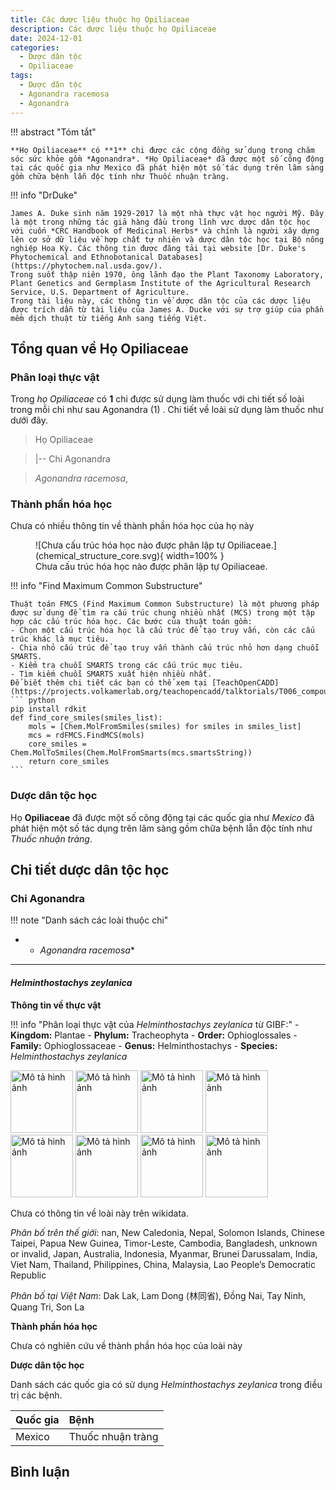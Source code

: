 ```yaml
---
title: Các dược liệu thuộc họ Opiliaceae
description: Các dược liệu thuộc họ Opiliaceae
date: 2024-12-01
categories:
  - Dược dân tộc
  - Opiliaceae
tags:
  - Dược dân tộc
  - Agonandra racemosa
  - Agonandra
---
```

!!! abstract "Tóm tắt"

    **Họ Opiliaceae** có **1** chi được các cộng đồng sử dụng trong chăm sóc sức khỏe gồm *Agonandra*. *Họ Opiliaceae* đã được một số công động tại các quốc gia như Mexico đã phát hiện một số tác dụng trên lâm sàng gồm chữa bệnh lẫn độc tính như Thuốc nhuận tràng.

!!! info "DrDuke"

    James A. Duke sinh năm 1929-2017 là một nhà thực vật học người Mỹ. Đây là một trong những tác giả hàng đầu trong lĩnh vực dược dân tộc học với cuốn *CRC Handbook of Medicinal Herbs* và chính là người xây dựng lên cơ sở dữ liệu về hợp chất tự nhiên và dược dân tộc học tại Bộ nông nghiệp Hoa Kỳ. Các thông tin được đăng tải tại website [Dr. Duke's Phytochemical and Ethnobotanical Databases](https://phytochem.nal.usda.gov/). 
    Trong suốt thập niên 1970, ông lãnh đạo the Plant Taxonomy Laboratory, Plant Genetics and Germplasm Institute of the Agricultural Research Service, U.S. Department of Agriculture.
    Trong tài liệu này, các thông tin về dược dân tộc của các dược liệu được trích dẫn từ tài liệu của James A. Ducke với sự trợ giúp của phần mềm dịch thuật từ tiếng Anh sang tiếng Việt.
   
## Tổng quan về Họ Opiliaceae
### Phân loại thực vật
Trong *họ Opiliaceae* có **1** chi được sử dụng làm thuốc với chi tiết số loài trong mỗi chi như sau Agonandra (1) . Chi tiết về loài sử dụng làm thuốc như dưới đây.  

>Họ Opiliaceae


>|-- Chi Agonandra

>*Agonandra racemosa*,

### Thành phần hóa học 

Chưa có nhiều thông tin về thành phần hóa học của họ này

<figure markdown="span">
    ![Chưa cấu trúc hóa học nào được phân lập tự Opiliaceae.](chemical_structure_core.svg){ width=100% }
    <figcaption>Chưa cấu trúc hóa học nào được phân lập tự Opiliaceae.</figcaption>
</figure>


!!! info  "Find Maximum Common Substructure"
    
    Thuật toán FMCS (Find Maximum Common Substructure) là một phương pháp được sử dụng để tìm ra cấu trúc chung nhiều nhất (MCS) trong một tập hợp các cấu trúc hóa học. Các bước của thuật toán gồm:
    - Chọn một cấu trúc hóa học là cấu trúc để tạo truy vấn, còn các cấu trúc khác là mục tiêu.
    - Chia nhỏ cấu trúc để tạo truy vấn thành cấu trúc nhỏ hơn dạng chuỗi SMARTS.
    - Kiểm tra chuỗi SMARTS trong các cấu trúc mục tiêu.
    - Tìm kiếm chuỗi SMARTS xuất hiện nhiều nhất.
    Để biết thêm chi tiết các bạn có thể xem tại [TeachOpenCADD](https://projects.volkamerlab.org/teachopencadd/talktorials/T006_compound_maximum_common_substructures.html)
    ``` python
    pip install rdkit
    def find_core_smiles(smiles_list):
        mols = [Chem.MolFromSmiles(smiles) for smiles in smiles_list]
        mcs = rdFMCS.FindMCS(mols)
        core_smiles = Chem.MolToSmiles(Chem.MolFromSmarts(mcs.smartsString))
        return core_smiles
    ```

### Dược dân tộc học

Họ **Opiliaceae** đã được một số công động tại các quốc gia như *Mexico* đã phát hiện một số tác dụng trên lâm sàng gồm chữa bệnh lẫn độc tính như *Thuốc nhuận tràng*.

## Chi tiết dược dân tộc học


### Chi Agonandra

!!! note "Danh sách các loài thuộc chi"
    
*	 - *Agonandra racemosa**

---      
#### *Helminthostachys zeylanica*
**Thông tin về thực vật**

!!! info "Phân loại thực vật của *Helminthostachys zeylanica* từ GIBF:"
    - **Kingdom:** Plantae
    - **Phylum:** Tracheophyta
    - **Order:** Ophioglossales
    - **Family:** Ophioglossaceae
    - **Genus:** Helminthostachys
    - **Species:** *Helminthostachys zeylanica*

<img src="https://inaturalist-open-data.s3.amazonaws.com/photos/355477274/original.jpeg" alt="Mô tả hình ảnh" width="100" height="100">
<img src="https://inaturalist-open-data.s3.amazonaws.com/photos/355477202/original.jpeg" alt="Mô tả hình ảnh" width="100" height="100">
<img src="https://inaturalist-open-data.s3.amazonaws.com/photos/355477232/original.jpeg" alt="Mô tả hình ảnh" width="100" height="100">
<img src="https://inaturalist-open-data.s3.amazonaws.com/photos/380900511/original.jpeg" alt="Mô tả hình ảnh" width="100" height="100">
<img src="https://inaturalist-open-data.s3.amazonaws.com/photos/385097591/original.jpeg" alt="Mô tả hình ảnh" width="100" height="100">
<img src="https://inaturalist-open-data.s3.amazonaws.com/photos/385097612/original.jpeg" alt="Mô tả hình ảnh" width="100" height="100">
<img src="https://inaturalist-open-data.s3.amazonaws.com/photos/390636862/original.jpeg" alt="Mô tả hình ảnh" width="100" height="100">
<img src="https://inaturalist-open-data.s3.amazonaws.com/photos/406674441/original.jpeg" alt="Mô tả hình ảnh" width="100" height="100"> 

Chưa có thông tin về loài này trên wikidata.

*Phân bố trên thế giới*: nan, New Caledonia, Nepal, Solomon Islands, Chinese Taipei, Papua New Guinea, Timor-Leste, Cambodia, Bangladesh, unknown or invalid, Japan, Australia, Indonesia, Myanmar, Brunei Darussalam, India, Viet Nam, Thailand, Philippines, China, Malaysia, Lao People’s Democratic Republic

*Phân bố tại Việt Nam*: Dak Lak, Lam Dong (林同省), Đồng Nai, Tay Ninh, Quang Tri, Son La

**Thành phần hóa học**
        

Chưa có nghiên cứu về thành phần hóa học của loài này


**Dược dân tộc học**

Danh sách các quốc gia có sử dụng *Helminthostachys zeylanica* trong điều trị các bệnh. 

| Quốc gia   | Bệnh              |
|:-----------|:------------------|
| Mexico     | Thuốc nhuận tràng |





## Bình luận

<div id="giscus-container"></div>
<script src="https://giscus.app/client.js"
        data-repo="hoangson0787/CSDL-duoc-lieu"
        data-repo-id="R_kgDONbMRNA"
        data-category="Duoc lieu"
        data-category-id="DIC_kwDONbMRNM4ClklR"
        data-mapping="pathname"
        data-strict="0"
        data-reactions-enabled="1"
        data-emit-metadata="1"
        data-input-position="bottom"
        data-theme="light"
        data-lang="en"
        crossorigin="anonymous"
        async>
</script>

